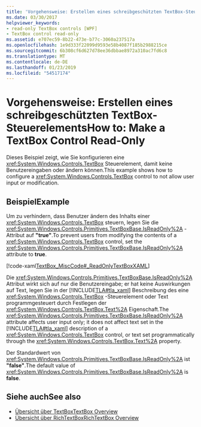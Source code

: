 ```yaml
---
title: 'Vorgehensweise: Erstellen eines schreibgeschützten TextBox-Steuerelements'
ms.date: 03/30/2017
helpviewer_keywords:
- read-only TextBox controls [WPF]
- TextBox control read-only
ms.assetid: e707ec59-8b22-473e-b77c-3060a237517a
ms.openlocfilehash: 1e9d333f22099d9593e58b4087f185b2988215ce
ms.sourcegitcommit: 6b308cf6d627d78ee36dbbae8972a310ac7fd6c8
ms.translationtype: MT
ms.contentlocale: de-DE
ms.lasthandoff: 01/23/2019
ms.locfileid: "54517174"
---
```

# <a name="how-to-make-a-textbox-control-read-only"></a><span data-ttu-id="fcc12-102">Vorgehensweise: Erstellen eines schreibgeschützten TextBox-Steuerelements</span><span class="sxs-lookup"><span data-stu-id="fcc12-102">How to: Make a TextBox Control Read-Only</span></span>
<span data-ttu-id="fcc12-103">Dieses Beispiel zeigt, wie Sie konfigurieren eine <xref:System.Windows.Controls.TextBox> Steuerelement, damit keine Benutzereingaben oder ändern können.</span><span class="sxs-lookup"><span data-stu-id="fcc12-103">This example shows how to configure a <xref:System.Windows.Controls.TextBox> control to not allow user input or modification.</span></span>  
  
## <a name="example"></a><span data-ttu-id="fcc12-104">Beispiel</span><span class="sxs-lookup"><span data-stu-id="fcc12-104">Example</span></span>  
 <span data-ttu-id="fcc12-105">Um zu verhindern, dass Benutzer ändern des Inhalts einer <xref:System.Windows.Controls.TextBox> steuern, legen Sie die <xref:System.Windows.Controls.Primitives.TextBoxBase.IsReadOnly%2A> -Attribut auf **"true"**.</span><span class="sxs-lookup"><span data-stu-id="fcc12-105">To prevent users from modifying the contents of a <xref:System.Windows.Controls.TextBox> control, set the <xref:System.Windows.Controls.Primitives.TextBoxBase.IsReadOnly%2A> attribute to **true**.</span></span>  
  
 [!code-xaml[TextBox_MiscCode#_ReadOnlyTextBoxXAML](../../../../samples/snippets/csharp/VS_Snippets_Wpf/TextBox_MiscCode/CSharp/Window1.xaml#_readonlytextboxxaml)]  
  
 <span data-ttu-id="fcc12-106">Die <xref:System.Windows.Controls.Primitives.TextBoxBase.IsReadOnly%2A> Attribut wirkt sich auf nur die Benutzereingabe; er hat keine Auswirkungen auf Text, legen Sie in der [!INCLUDE[TLA#tla_xaml](../../../../includes/tlasharptla-xaml-md.md)] Beschreibung des eine <xref:System.Windows.Controls.TextBox> -Steuerelement oder Text programmgesteuert durch Festlegen der <xref:System.Windows.Controls.TextBox.Text%2A> Eigenschaft.</span><span class="sxs-lookup"><span data-stu-id="fcc12-106">The <xref:System.Windows.Controls.Primitives.TextBoxBase.IsReadOnly%2A> attribute affects user input only; it does not affect text set in the [!INCLUDE[TLA#tla_xaml](../../../../includes/tlasharptla-xaml-md.md)] description of a <xref:System.Windows.Controls.TextBox> control, or text set programmatically through the <xref:System.Windows.Controls.TextBox.Text%2A> property.</span></span>  
  
 <span data-ttu-id="fcc12-107">Der Standardwert von <xref:System.Windows.Controls.Primitives.TextBoxBase.IsReadOnly%2A> ist **"false"**.</span><span class="sxs-lookup"><span data-stu-id="fcc12-107">The default value of <xref:System.Windows.Controls.Primitives.TextBoxBase.IsReadOnly%2A> is **false**.</span></span>  
  
## <a name="see-also"></a><span data-ttu-id="fcc12-108">Siehe auch</span><span class="sxs-lookup"><span data-stu-id="fcc12-108">See also</span></span>
- [<span data-ttu-id="fcc12-109">Übersicht über TextBox</span><span class="sxs-lookup"><span data-stu-id="fcc12-109">TextBox Overview</span></span>](../../../../docs/framework/wpf/controls/textbox-overview.md)
- [<span data-ttu-id="fcc12-110">Übersicht über RichTextBox</span><span class="sxs-lookup"><span data-stu-id="fcc12-110">RichTextBox Overview</span></span>](../../../../docs/framework/wpf/controls/richtextbox-overview.md)

